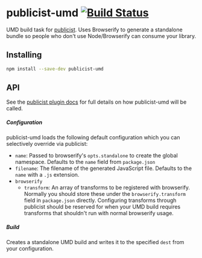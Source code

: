 # publicist-umd [![Build Status](https://travis-ci.org/bendrucker/publicist-umd.svg?branch=master)](https://travis-ci.org/bendrucker/publicist-umd)

UMD build task for [publicist](https://github.com/bendrucker/publicist). Uses Browserify to generate a standalone bundle so people who don't use Node/Browserify can consume your library. 

## Installing

```sh
npm install --save-dev publicist-umd
```

## API

See the [publicist plugin docs](https://github.com/bendrucker/publicist#plugins) for full details on how publicist-umd will be called.

##### Configuration

publicist-umd loads the following default configuration which you can selectively override via publicist:

* `name`: Passed to browserify's `opts.standalone` to create the global namespace. Defaults to the `name` field from `package.json`
* `filename`: The filename of the generated JavaScript file. Defaults to the `name` with a `.js` extension.
* `browserify`
  * `transform`: An array of transforms to be registered with browserify. Normally you should store these under the `browserify.transform` field in `package.json` directly. Configuring transforms through publicist should be reserved for when your UMD build requires transforms that shouldn't run with normal browserify usage.

##### Build

Creates a standalone UMD build and writes it to the specified `dest` from your configuration.
